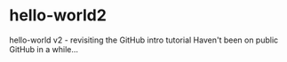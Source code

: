 # hello-world2
hello-world v2 - revisiting the GitHub intro tutorial
Haven't been on public GitHub in a while...
